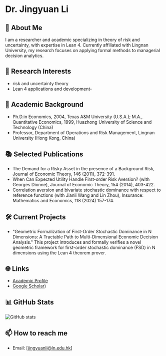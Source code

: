 # Dr. Jingyuan Li

## 👋 About Me
I am a researcher and academic specializing in theory of risk and uncertainty, with expertise in Lean 4. Currently affiliated with Lingnan University, my research focuses on applying formal methods to managerial decision analytics. 

## 🔭 Research Interests
- risk and uncertainty theory
- Lean 4 applications and development- 

## 🏫 Academic Background
-  Ph.D.in Economics, 2004,  Texas A&M University  (U.S.A.); M.A., Quantitative Economics, 1999, Huazhong University of Science and Technology (China)
-  Professor, Department of Operations and Risk Management, Lingnan University (Hong Kong, China)


## 📚 Selected Publications
- The Demand for a Risky Asset in the presence of a Background Risk, Journal of Economic Theory, 146 (2011), 372-391.
- When Can Expected Utility Handle First-order Risk Aversion? (with Georges Dionne), Journal of Economic Theory, 154 (2014), 403-422.
- Correlation aversion and bivariate stochastic dominance with respect to reference functions (with Jianli Wang and Lin Zhou), Insurance: Mathematics and Economics, 118 (2024) 157-174.

## 🛠️ Current Projects
- "Geometric Formalization of First-Order Stochastic Dominance in N Dimensions:  A Tractable Path to Multi-Dimensional Economic Decision Analysis." This project introduces and formally verifies a novel geometric framework for first-order stochastic dominance (FSD) in N dimensions using the Lean 4 theorem prover.   

## 🌐 Links
- [Academic Profile](https://scholars.ln.edu.hk/en/persons/jingyuan-li)
- [Google Scholar](https://scholar.google.com/citations?user=0OT8lzgAAAAJ&hl=en))

## 📊 GitHub Stats
![GitHub stats](https://github-readme-stats.vercel.app/api?username=jingyuanli-hk&show_icons=true&theme=radical)

## 📫 How to reach me
- Email: [jingyuanli@ln.edu.hk]


